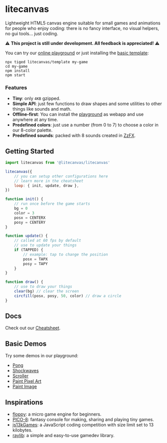 # litecanvas

Lightweight HTML5 canvas engine suitable for small games and animations for people who enjoy coding: there is no fancy interface, no visual helpers, no gui tools... just coding.

:warning: **This project is still under development. All feedback is appreciated!** :warning:

You can try our [online playground](https://litecanvas.github.io) or just installing the [basic template](https://github.com/litecanvas/template):

```
npx tiged litecanvas/template my-game
cd my-game
npm install
npm start
```

### Features

-   **Tiny**: only `4KB` gzipped.
-   **Simple API**: just few functions to draw shapes and some utilities to other things like sounds and math.
-   **Offline-first**: You can install the [playground](https://litecanvas.js.org/) as webapp and use anywhere at any time.
-   **Predefined colors**: just use a number (from 0 to 7) to choose a color in our 8-color palette.
-   **Predefined sounds**: packed with 8 sounds created in [ZzFX](https://killedbyapixel.github.io/ZzFX/).

## Getting Started

```js
import litecanvas from '@litecanvas/litecanvas'

litecanvas({
    // you can setup other configurations here
    // learn more in the cheatsheet
    loop: { init, update, draw },
})

function init() {
    // run once before the game starts
    bg = 0
    color = 3
    posx = CENTERX
    posy = CENTERY
}

function update() {
    // called at 60 fps by default
    // use to update your things
    if (TAPPED) {
        // example: tap to change the position
        posx = TAPX
        posy = TAPY
    }
}

function draw() {
    // use to draw your things
    clear(bg) // clear the screen
    circfill(posx, posy, 50, color) // draw a circle
}
```

## Docs

Check out our [Cheatsheet](https://github.com/litecanvas/game-engine/wiki/Cheatsheet).

## Basic Demos

Try some demos in our playground:

-   [Pong](https://litecanvas.js.org?c=eJylVUtS20AQ3fsUzUpSLFvCNp84GMoVDCZFMIVdYC%2BFNLInyJJLGmMqAa6QE2SXQ%2BQ8uUCukO6ZkSxTsEhlgeme6X79mdetiAvme%2FG9l5nfKgArHohZG5oN10Ztxvh0JtrQ2ncrT1alEi5jX%2FAkBh5zYVpAHgsvuIEObDdcpfRJ2VHymGRXX0xQaTVJCVgm6IosUL31oojUj72LUe8qP5kUJxOoQb93dtofgQMtfT3kX1keifRuPI3oQOLzVEZW4kSL2YKxAOWGTCjzkzS3j3jIMpSbKAv2IDS2rCgTXiqkX%2BhFGauQeeIFJ0ksTGPIo7vMTxmLDRuMmRCLrO04Id5l9Sl6Cu7X%2FWTuZE5WWDr3LWe%2B%2F2n8Jby%2BDHcbY36ydzeo8feT84vIW9VXSRg2EM1MWWZB51D2GICH%2BoTyC18Gt9AG3%2Bep9ELLReAJZgZCvRL5nw%2B6x2cXpxakTCzT%2BIM%2B3tIlWjrUuuJR9%2FKydywPlQuF0V66Zx3sYA4IjgNTb84guWfpEXUKD2ZeHODD8HixFJn2JVyZiAqY0%2BH5mW7G%2BNqSUw40ZF0aaI6oIGaMLhFRQ0mSbWEWEiRH1NSLWLqQFra6tsGtuztl0CCJDYF2ooSMqqdDqfaWQx1QuRqe6MGQE%2Bvbqsr8EG7Ojkf9wlBquqyKRlMUr665fKg5nteQT8X2rlvoROU9peacVf9rkuH4duFD%2BWXgCJrQ3uyjIoaEg0WScWJLMYTVjhqed3pa3kEginlUl5PNSwV6myDvNCiSb6NvGrlcqWrI46OOelDcFZSQSXSgti5Lv1u5e6%2F65eO%2B4aWy9GfMv1NJ%2BkkU8YwGZcXFbJNTeJcyX6jEbVW8XYQqS4pbtNvk74387VsvssmLkBunShuxSM9V6ZUHN0i9lV6tPjIxVTb%2FML%2B0IbyIT2PT8FksWEq7ac6pQLkolIWpt62dL1k0wumD0QCGo%2B7VCJ2aNjRU%2F9Y0V%2BQ6pCl4Gc3Si8IXIY8i8%2FXeIKqy83nqS7u3urxbyhW%2FRkB%2Fxu8fP%2F%2F8%2Bg4G0klmYkPLLlZ2yUFKUAwefoNsfdQoJNMgGPkqVh1zG1IbzV1cElZu0syFPIRUS3HyADuYnP5E1VSmJ5fDNuGbKBDTERR2bPxMlhr6X%2B9FgRDQOO1%2B7sHgundVfrG3fKrKRxbdhqJ%2B5VmQ8S%2B%2Fqjqk)
-   [Shockwaves](https://litecanvas.js.org?c=eJyNU01r3DAQvftXTG9y6zjeNIGw1IFClmyg0EICOYQeFEnuqjWSkeRkTfB%2F7%2BjDH3QvPRh5Zt7MezMatdIJRtUrtSTPslY40C%2B%2FBXMWanj%2BGRxM98oJg44qy5peMSe1gr7j1AnCXQ7vGYBsgOy%2Bff3xsLuFsznlBqry4ioiAJgRmPJw0OzPG30VSBi8c%2FmUj94Rv0YbIEwrGySBbiZlUzk0y0VFyBpXArmhbyRiWSuoIZsNdvgfdbveHpI2TxHrxIjuyCnRSVuRc2ao4XsgKKm18pci72MBdkL7cp6l05YYqrgkVQFP97eP%2B7yA2bHf3d%2FtH%2FMJbDshONaN8esKERdVVaWw76UMTaCRe6lRy8yJmV7hcQtVgeeQTkO57G0yXrThwjxJ7g5b%2BBxcTLfabOHS%2FwcFW9ggqze9%2BmMBwzRCd5C2PCLPcTEHNAc%2FPJ%2Fwz%2FbE%2FQmwFTF8wZWbAKhPuN6oWIwL64we0r2MC0tsAj7V0YyT%2BgjcLZA1w1mdaCPwHK7zCR10rpYIoJUKaYdWnChNmywNiyGcRey5WKtKRphjPjNMnSxbnZ7fdJWNbPF9EKJzqG9Aw4c6NpdKjNlfEDIdWA%3D%3D)
-   [Scroller](https://litecanvas.js.org?c=eJxVkE9LAzEQxe%2F7KcaDNJuENbUUCupBaEHBg6DQc8xOu4E0kc2sFqXf3dlu%2F9hDCJn3fm9mEjyhs%2FHLZlEWxaqLjnyK4KMnECX8FgAbzNmuER5gtMTg0gaBEoQTeDUqdv%2FQ7rO2hCBqGnBicPHy%2BPq2mPMr%2B58%2Bafk8f3%2B6OSRXAeOaGlYblqYGLvLq1n4fR3EBbSsMTwqwSi2IgASeIXPH1z1cBnJNqQEE6J3Uz0JKmGosfXkq8yFsWTriufvI1AqvYXx2uRTS3mS3YqI5S06vZ4NMuCVxa5SX%2FXrSVDMNjeJC9lGwcVLKRh%2Fa6CFI73%2Bix3e87R%2FPeHJW)
-   [Paint Pixel Art](https://litecanvas.js.org?c=eJx1UMFOwzAMvfcr3gXRSpWWgRBVJb4EcTCpt0a0SZS4bNO0f8drB5QDjg9%2Bfu85sgcnbMl%2FUi7PBXBwnfQtHh9qBT27fS%2FfKLojD5QUS5r42tlsQJOEbGngFjsasrYvVVEoMdIHg9Acm8UIdRY2%2BCwYT1rjBZGcl7Kpofm6jGOyPWxPCS6re3auGD%2BN73zjbBhCwi6FEQYS8LzoxMUWU2bwGOU0zyIraipzJMvVVbo15k6XIK%2BtxF7UeQ8YDS3qGZknDXNDCsz1%2FaCZ%2FOXMP9zfKasf3vRGu8lbccFjih0JlxXOywZdgA%2FSO78vLitZl%2BhwE9mBKZXbSks30p5LU0Nzvmulpi8dfX6%2B)
-   [Paint Image](https://litecanvas.js.org?c=eJxVjzFPwzAQhXf%2FihsdYWjaQltVahfUlQExwHhynOSEY0fxhQqh%2FHdsp6B2OOue%2Ffm9O0tsNLovDPJHAJyp4nYP61WpomoNNS3%2FSxzZB43W7KFGG4yYCiEWC%2Bjw0wACddgYob0LDN13VnCAHsmx3DwqSCULOBwhJWkadE3WyvVKwV9ti%2BuXp818G%2F%2FtihxWj04zeQfkiKNXMkLX2BRUiukKGPsK2dwgd5F5KJc3WDXg%2BQJpa3CQZZqgH0MrU8MDulD7oZPPp5e30%2Bu7grn5ULBUs2%2Fi8rLyPg2bj8v62cv30WoSvzb6Zd8%3D)

## Inspirations

-   [floppy](https://github.com/lpagg/floppy): a micro game engine for beginners.
-   [PICO-8](https://www.lexaloffle.com/pico-8.php): fantasy console for making, sharing and playing tiny games.
-   [js13kGames](https://js13kgames.com/): a JavaScript coding competition with size limit set to 13 kilobytes.
-   [raylib](https://www.raylib.com/): a simple and easy-to-use gamedev library.
